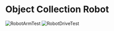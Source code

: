 # Object Collection Robot
![RobotArmTest](https://github.com/user-attachments/assets/62ba0913-989e-4a52-98b1-a868a11b9660)
![RobotDriveTest](https://github.com/user-attachments/assets/b2fff33b-cf56-416b-b540-9309fe959979)
